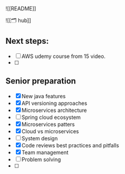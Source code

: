 ![[README]]


![[🗂️ hub]]

## Next steps:

- [ ] AWS udemy course from 15 video.
- [ ] 

## Senior preparation

- [x] New java features
- [x] API versioning approaches
- [x] Microservices architecture
- [ ] Spring cloud ecosystem
- [x] Microservices patters
- [x] Cloud vs microservices
- [ ] System design
- [x] Code reviews best practices and pitfalls
- [x] Team management
- [ ] Problem solving
- [ ] 